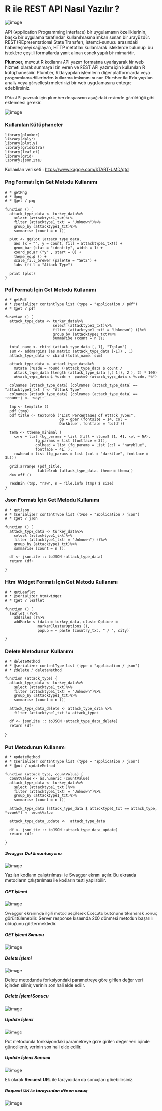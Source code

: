 
# R ile REST API Nasıl Yazılır ?

![image](https://user-images.githubusercontent.com/61660262/134141035-f8261dac-f58b-4596-a154-6c111eb70606.png)

 API (Application Programming Interface) bir uygulamanın özelliklerinin, başka bir uygulama tarafından kullanılmasına imkan sunan bir arayüzdür.
 REST (REpresentational State Transfer), istemci-sunucu arasındaki haberleşmeyi sağlayan, HTTP metotları kullanılarak isteklerde bulunup,
 bu isteklere çeşitli formatlarda yanıt alınan esnek yapılı bir mimaridir.

**Plumber,** mevcut R kodlarını API yazım formatına uyarlayarak bir web hizmeti olarak sunmaya izin veren ve REST API yazımı için kullanılan R kütüphanesidir. Plumber, R’da yapılan işlemlerin diğer platformlarda veya programlama dillerinden kullanma imkanını sunar. Plumber ile R’da yapılan analiz veya görselleştirmelerinizi bir web uygulamasına entegre edebilirsiniz.

R’da API yazmak için plumber dosyasının aşağıdaki resimde görüldüğü gibi eklenmesi gerekir.

![image](https://user-images.githubusercontent.com/61660262/134141141-43ef0c3d-835a-421b-a92b-84ba34c24704.png)

### Kullanılan Kütüphaneler
    library(plumber) 
    library(dplyr) 
    library(plotly) 
    library(gridExtra) 
    library(leaflet) 
    library(grid) 
    library(jsonlite)

Kullanılan veri seti : https://www.kaggle.com/START-UMD/gtd

### Png Formatı İçin Get Metodu Kullanımı

    # * getPng 
    # * @png 
    # * @get / png 
    
    function () { 
      attack_type_data <- turkey_data%>% 
        select (attacktype1_txt)%>% 
        filter (attacktype1_txt! = "Unknown")%>% 
        group_by (attacktype1_txt)%>% 
        summarise (count = n ()) 

      plot <- ggplot (attack_type_data, 
        aes (x = "", y = count, fill = attacktype1_txt)) + 
        geom_bar (stat = "identity", width = 1) + 
        coord_polar ("y" , start = 0) + 
        theme_void () + 
        scale_fill_brewer (palette = "Set2") + 
        labs (fill = "Attack Type") 

      print (plot) 
    }
    
    
 ### Pdf Formatı İçin Get Metodu Kullanımı
 
    # * getPdf 
    # * @serializer contentType list (type = "application / pdf") 
    # * @get / pdf 
    
    function () { 
      attack_type_data <- turkey_data%>% 
                          select (attacktype1_txt)%>% 
                          filter (attacktype1_txt! = "Unknown") ))%>% 
                          group_by (attacktype1_txt)%>% 
                          summarise (count = n ()) 

      total_name <- rbind (attack_type_data [, 1], "Toplam") 
      sum <- addmargins (as.matrix (attack_type_data [-1]) , 1) 
      attack_type_data <- cbind (total_name, sum) 

      attack_type_data <- attack_type_data%>% 
        mutate (Yuzde = round ((attack_type_data $ count /       
        attack_type_data [length (attack_type_data [,) 1]), 2]), 2) * 100) 
        attack_type_data $ Yuzde <- paste0 (attack_type_data $ Yuzde, "%") 

      colnames (attack_type_data) [colnames (attack_type_data) == "attacktype1_txt ] <- "Attack Type" 
      colnames (attack_type_data) [colnames (attack_type_data) ==  "count"] <- "Sayi" 

      tmp <- tempfile () 
      pdf (tmp) 
      pdf_title <- textGrob ("List Percentages of Attack Types", 
                             gp = gpar (fontsize = 14, col = ' 
                             Darkblue', fontface = 'bold')) 

      tema <- ttheme_minimal (
        core = list (bg_params = list (fill = blues9 [1: 4], col = NA), 
                  fg_params = list (fontface = 3)), 
                  colhead = list (fg_params = list (col = "navyblue",     
                  fontface = 4L) ), 
        rowhead = list (fg_params = list (col = "darkblue", fontface = 3L))) 

      grid.arrange (pdf_title, 
                   tableGrob (attack_type_data, theme = thema)) 
      dev.off () 

      readBin (tmp, "raw", n = file.info (tmp) $ size) 
    }


### Json Formatı İçin Get Metodu Kullanımı

    # * getJson 
    # * @serializer contentType list (type = "application / json") 
    # * @get / json 
    
    function () { 
      attack_type_data <- turkey_data%>% 
        select (attacktype1_txt)%>% 
        filter (attacktype1_txt! = "Unknown") ))%>% 
        group_by (attacktype1_txt)%>% 
        summarise (count = n ()) 

      df <- jsonlite :: toJSON (attack_type_data) 
      return (df) 

    }
    
### Html Widget Formatı İçin Get Metodu Kullanımı

    # * getLeaflet 
    # * @serializer htmlwidget 
    # * @get / leaflet 
    
    function () { 
      leaflet ()%>% 
        addTiles ()%>% 
        addMarkers (data = turkey_data, clusterOptions =    
                   markerClusterOptions (), 
                   popup = ~ paste (country_txt, " / ", city)) 

    }

### Delete Metodunun Kullanımı
    # * deleteMethod 
    # * @serializer contentType list (type = "application / json") 
    # * @delete / deleteMethod 
    
    function (attack_type) { 
      attack_type_data <- turkey_data%>% 
        select (attacktype1_txt)%>% 
        filter (attacktype1_txt! = "Unknown")%>% 
        group_by (attacktype1_txt)%>% 
        summarise (count = n ()) 

      attack_type_data_delete <- attack_type_data %>% 
        filter (attacktype1_txt != attack_type) 

      df <- jsonlite :: toJSON (attack_type_data_delete) 
      return (df) 

}

### Put Metodunun Kullanımı

    # * updateMethod 
    # * @serializer contentType list (type = "application / json") 
    # * @put / updateMethod 
    
    function (attack_type, countValue) { 
      countValue <- as.numeric (countValue) 
      attack_type_data <- turkey_data%>% 
        select (attacktype1_txt )%>% 
        filter (attacktype1_txt! = "Unknown")%>% 
        group_by (attacktype1_txt)%>% 
        summarise (count = n ()) 

      attack_type_data [attack_type_data $ attacktype1_txt == attack_type, "count"] <- countValue 

      attack_type_data_update <-  attack_type_data 

      df <- jsonlite :: toJSON (attack_type_data_update) 
      return (df) 

    }


##### Swagger Dokümantasyonu
![image](https://user-images.githubusercontent.com/61660262/134141977-ad3b5a3f-c0db-4723-98dc-cbb810e64e13.png)

Yazılan kodların çalıştırılması ile Swagger ekranı açılır. Bu ekranda metodların çalıştırılması ile kodların testi yapılabilir.

##### GET İşlemi
![image](https://user-images.githubusercontent.com/61660262/134142213-bb0da0ae-494a-48a6-a88d-01abd56fbca2.png)

Swagger ekranında ilgili metod seçilerek Execute butonuna tıklanarak sonuç görüntülenebilir. Server response kısmında 200 dönmesi metodun başarılı olduğunu göstermektedir.

##### GET İşlemi Sonucu
![image](https://user-images.githubusercontent.com/61660262/134142306-c8cb6f85-b6b2-49cb-987f-db55e2ad36c6.png)

##### Delete İşlemi
![image](https://user-images.githubusercontent.com/61660262/134142378-2c9eae74-0ea9-4107-95c9-bb0e7058c907.png)

Delete metodunda fonksiyondaki parametreye göre girilen değer veri içinden silinir, verinin son hali elde edilir.

##### Delete İşlemi Sonucu
![image](https://user-images.githubusercontent.com/61660262/134142449-2ee4af34-ed06-43a5-ad1d-1bb8e4694a17.png)
 
 ##### Update İşlemi
![image](https://user-images.githubusercontent.com/61660262/134142491-91e872d1-1095-491a-97bc-a13c61cde1a9.png)                   

Put metodunda fonksiyondaki parametreye göre girilen değer veri içinde güncellenir, verinin son hali elde edilir.

##### Update İşlemi Sonucu
![image](https://user-images.githubusercontent.com/61660262/134142534-ad91f122-6450-4aed-b3e7-d4c847ae36fd.png)
                          
Ek olarak **Request URL** ile tarayıcıdan da sonuçları görebilirsiniz.

##### Request Url ile tarayıcıdan dönen sonuç
![image](https://user-images.githubusercontent.com/61660262/134142568-d17902c8-5db0-42d9-a182-82dd300f5a60.png)

